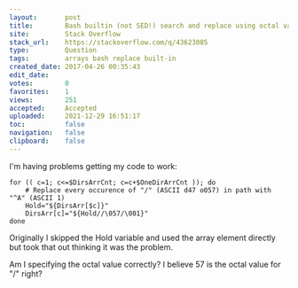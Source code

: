 ```yaml
---
layout:       post
title:        Bash builtin (not SED!) search and replace using octal values
site:         Stack Overflow
stack_url:    https://stackoverflow.com/q/43623085
type:         Question
tags:         arrays bash replace built-in
created_date: 2017-04-26 00:35:43
edit_date:    
votes:        0
favorites:    1
views:        251
accepted:     Accepted
uploaded:     2021-12-29 16:51:17
toc:          false
navigation:   false
clipboard:    false
---
```


I'm having problems getting my code to work:


``` 
for (( c=1; c<=$DirsArrCnt; c=c+$OneDirArrCnt )); do 
    # Replace every occurence of "/" (ASCII d47 o057) in path with "^A" (ASCII 1)
    Hold="${DirsArr[$c]}"
    DirsArr[c]="${Hold//\057/\001}"
done

```

Originally I skipped the Hold variable and used the array element directly but took that out thinking it was the problem.

Am I specifying the octal value correctly? I believe 57 is the octal value for "/" right?

